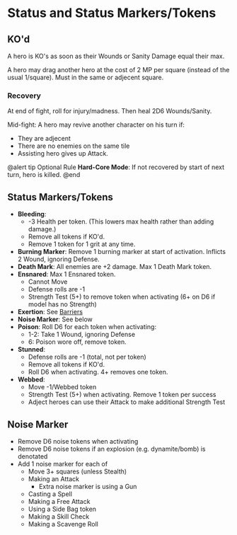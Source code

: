 ﻿# Status and Status Markers/Tokens 

## KO'd

A hero is KO's as soon as their Wounds or Sanity Damage equal their max.

A hero may drag another hero at the cost of 2 MP per square (instead of the usual 1/square). Must in the same or adjecent square.


### Recovery

At end of fight, roll for injury/madness. Then heal 2D6 Wounds/Sanity.

Mid-fight: A hero may revive another character on his turn if:
* They are adjecent
* There are no enemies on the same tile
* Assisting hero gives up Attack.

@alert tip
Optional Rule **Hard-Core Mode**: If not recovered by start of next turn, hero is killed.
@end

## Status Markers/Tokens

* **Bleeding**: 
  * -3 Health per token. (This lowers max health rather than adding damage.)
  * Remove all tokens if KO'd. 
  * Remove 1 token for 1 grit at any time. 
* **Burning Marker**: Remove 1 burning marker at start of activation. Inflicts 2 Wound, ignoring Defense. 
* **Death Mark**: All enemies are +2 damage. Max 1 Death Mark token.
* **Ensnared**: Max 1 Ensnared token.
  * Cannot Move
  * Defense rolls are -1
  * Strength Test (5+) to remove token when activating (6+ on D6 if model has no Strength)
* **Exertion**: See [Barriers](Maps.htm#exertion-token-heroes-only)
* **Noise Marker**:  See below
* **Poison**: Roll D6 for each token when activating:
  * 1-2: Take 1 Wound, ignoring Defense
  * 6: Poison wore off, remove token.
* **Stunned**:
  * Defense rolls are -1 (total, not per token)
  * Remove all tokens if KO'd. 
  * Roll D6 when activating. 4+ removes one token.
* **Webbed**: 
  * Move -1/Webbed token
  * Strength Test (5+) when activating. Remove 1 token per success
  * Adject heroes can use their Attack to make additional Strength Test


## Noise Marker

* Remove D6 noise tokens when activating
* Remove D6 noise tokens if an explosion (e.g. dynamite/bomb) is denotated
* Add 1 noise marker for each of
  * Move 3+ squares (unless Stealth)
  * Making an Attack 
    * Extra noise marker is using a Gun
  * Casting a Spell
  * Making a Free Attack
  * Using a Side Bag token
  * Making a Skill Check
  * Making a Scavenge Roll

